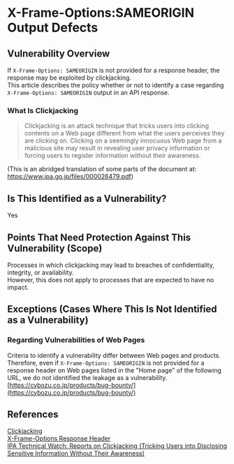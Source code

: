 X-Frame-Options:SAMEORIGIN Output Defects
====
## Vulnerability Overview
If `X-Frame-Options: SAMEORIGIN` is not provided for a response header, the response may be exploited by clickjacking.  
This article describes the policy whether or not to identify a case regarding `X-Frame-Options: SAMEORIGIN` output in an API response.

### What Is Clickjacking
> Clickjacking is an attack technique that tricks users into clicking contents on a Web page different from what the users perceives they are clicking on. Clicking on a seemingly innocuous Web page from a malicious site may result in revealing user privacy information or forcing users to register information without their awareness.

(This is an abridged translation of some parts of the document at: https://www.ipa.go.jp/files/000026479.pdf)

## Is This Identified as a Vulnerability?
Yes

## Points That Need Protection Against This Vulnerability (Scope)
Processes in which clickjacking may lead to breaches of confidentiality, integrity, or availability.  
However, this does not apply to processes that are expected to have no impact.

## Exceptions (Cases Where This Is Not Identified as a Vulnerability)
### Regarding Vulnerabilities of Web Pages
Criteria to identify a vulnerability differ between Web pages and products.  
Therefore, even if `X-Frame-Options: SAMEORIGIN` is not provided for a response header on Web pages listed in the "Home page" of the following URL, we do not identified the leakage as a vulnerability.  
[https://cybozu.co.jp/products/bug-bounty/](https://cybozu.co.jp/products/bug-bounty/)

## References
[Clickjacking](https://www.owasp.org/index.php/Clickjacking)  
[X-Frame-Options Response Header](https://developer.mozilla.org/ja/docs/Web/HTTP/X-Frame-Options)  
[IPA Technical Watch: Reports on Clickjacking (Tricking Users into Disclosing Sensitive Information Without Their Awareness)](https://www.ipa.go.jp/about/technicalwatch/20130326.html)
